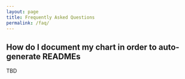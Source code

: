 ```yaml
---
layout: page
title: Frequently Asked Questions
permalink: /faq/
---
```


## How do I document my chart in order to auto-generate READMEs

TBD
